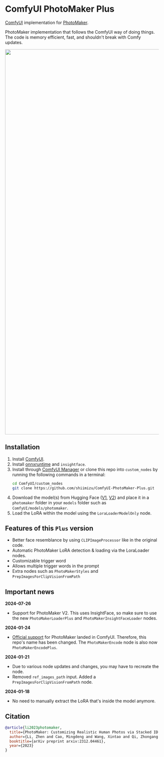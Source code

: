 # ComfyUI PhotoMaker Plus

[ComfyUI](https://github.com/comfyanonymous/ComfyUI) implementation for [PhotoMaker](https://github.com/TencentARC/PhotoMaker).

PhotoMaker implementation that follows the ComfyUI way of doing things. The code is memory efficient, fast, and shouldn't break with Comfy updates.

<div align="center">

  <img width="1261" alt="example workflow" src="https://github.com/user-attachments/assets/412741f1-49de-4bf0-9101-82e1e205a133">
  
</div>

## Installation

1. Install [ComfyUI](https://github.com/comfyanonymous/ComfyUI).
2. Install [onnxruntime](https://onnxruntime.ai/docs/install/#python-installs) and `insightface`.
3. Install through [ComfyUI Manager](https://github.com/ltdrdata/ComfyUI-Manager) or clone this repo into `custom_nodes` by running the following commands in a terminal:
    ```bash
    cd ComfyUI/custom_nodes
    git clone https://github.com/shiimizu/ComfyUI-PhotoMaker-Plus.git
    ```
4. Download the model(s) from Hugging Face ([V1](https://huggingface.co/TencentARC/PhotoMaker), [V2](https://huggingface.co/TencentARC/PhotoMaker-V2)) and place it in a `photomaker` folder in your `models` folder such as `ComfyUI/models/photomaker`.
5. Load the LoRA within the model using the `LoraLoaderModelOnly` node.

## Features of this `Plus` version

* Better face resemblance by using `CLIPImageProcessor` like in the original code.
* Automatic PhotoMaker LoRA detection & loading via the LoraLoader nodes.
* Customizable trigger word
* Allows multiple trigger words in the prompt
* Extra nodes such as `PhotoMakerStyles` and `PrepImagesForClipVisionFromPath`

## Important news

**2024-07-26**
* Support for PhotoMaker V2. This uses InsightFace, so make sure to use the new `PhotoMakerLoaderPlus` and `PhotoMakerInsightFaceLoader` nodes.

**2024-01-24**
* [Official support](https://github.com/comfyanonymous/ComfyUI/commit/d1533d9c0f1dde192f738ef1b745b15f49f41e02) for PhotoMaker landed in ComfyUI. Therefore, this repo's name has been changed. The `PhotoMakerEncode` node is also now `PhotoMakerEncodePlus`.

**2024-01-21**
* Due to various node updates and changes, you may have to recreate the node.
* Removed `ref_images_path` input. Added a `PrepImagesForClipVisionFromPath` node.

**2024-01-18**
* No need to manually extract the LoRA that's inside the model anymore.

## Citation
```bibtex
@article{li2023photomaker,
  title={PhotoMaker: Customizing Realistic Human Photos via Stacked ID Embedding},
  author={Li, Zhen and Cao, Mingdeng and Wang, Xintao and Qi, Zhongang and Cheng, Ming-Ming and Shan, Ying},
  booktitle={arXiv preprint arxiv:2312.04461},
  year={2023}
}
```
